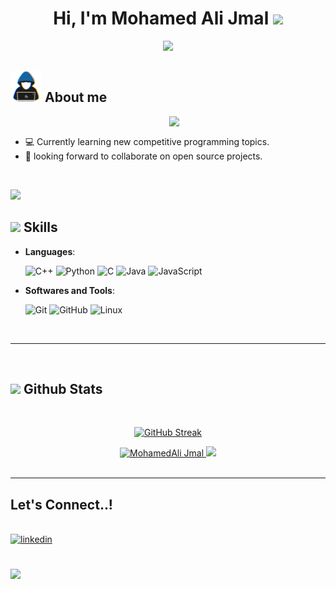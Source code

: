 
<h1 align="center"><b>Hi, I'm Mohamed Ali Jmal <img src="https://media.giphy.com/media/hvRJCLFzcasrR4ia7z/giphy.gif" width="35"></b></h1>

<p align="center">
  <a href="https://github.com/DenverCoder1/readme-typing-svg"><img src="https://readme-typing-svg.herokuapp.com?font=Time+New+Roman&color=cyan&size=25&center=true&vCenter=true&width=600&height=100&lines=Hello+there..;Competitive+Programmer,;Active+Learner,;Love+to+learn+new+stuffs..<3;Programming+is+like+magic+but+real;"></a>
</p>

	
## <picture><img src = "about_me.gif" width = 50px></picture> **About me**

<picture> <img align="right" src="Right_Side.gif" width = 250px></picture>

<br>

- :computer:	 Currently learning new competitive programming topics.
- 👯 looking forward to collaborate on open source projects.
<br>

<img src="https://user-images.githubusercontent.com/73097560/115834477-dbab4500-a447-11eb-908a-139a6edaec5c.gif"><br>

## <img src="https://media2.giphy.com/media/QssGEmpkyEOhBCb7e1/giphy.gif?cid=ecf05e47a0n3gi1bfqntqmob8g9aid1oyj2wr3ds3mg700bl&rid=giphy.gif" width ="25"><b> Skills</b>

<p align="center">

- **Languages**:
    
    ![C++](https://img.shields.io/badge/C++%20-%2300599C.svg?style=for-the-badge&logo=c%2B%2B&logoColor=white)
    ![Python](https://img.shields.io/badge/Python%20-%2314354C.svg?style=for-the-badge&logo=python&logoColor=white)
    ![C](https://img.shields.io/badge/C%20-%232370ED.svg?style=for-the-badge&logo=c&logoColor=white)
    ![Java](https://img.shields.io/badge/java-%23ED8B00.svg?style=for-the-badge&logo=java&logoColor=white)
    ![JavaScript](https://img.shields.io/badge/javascript-%23323330.svg?style=for-the-badge&logo=javascript&logoColor=%23F7DF1E)






- **Softwares and Tools**:

    ![Git](https://img.shields.io/badge/git-%23F05033.svg?style=for-the-badge&logo=git&logoColor=white)
    ![GitHub](https://img.shields.io/badge/github-%23121011.svg?style=for-the-badge&logo=github&logoColor=white)
    ![Linux](https://img.shields.io/badge/Linux-FCC624?style=for-the-badge&logo=linux&logoColor=black) 


</p>

<br>

-----

<br>


## <img src="https://media.giphy.com/media/iY8CRBdQXODJSCERIr/giphy.gif" width="35"><b> Github Stats </b>

<div align="center">
<br>

[![GitHub Streak](https://github-readme-streak-stats.herokuapp.com/?user=MohamedAliJmal&theme=algolia&date_format=M%20j%5B%2C%20Y%5D)](https://git.io/streak-stats)
<br>

<a href="https://github.com/MohamedAliJmal">
  <img src="https://github-readme-stats-gtxf.vercel.app/api/top-langs?username=MohamedAliJmal&show_icons=true&locale=en&layout=compact&line_height=20&title_color=7A7ADB&icon_color=2234AE&text_color=D3D3D3&bg_color=0,000000,130F40" width="350" height="130" alt="MohamedAli Jmal"/>
  <img src="https://github-readme-stats-gtxf.vercel.app/api?username=MohamedAliJmal&include_all_commits=true&count_private=true&show_icons=true&line_height=20&title_color=7A7ADB&icon_color=2234AE&text_color=D3D3D3&bg_color=0,000000,130F40" width="390"/>
</a>
</div>

<br>


-----


## <b> Let's Connect..!</b>
<br>
<div align='left'>



<a href="https://www.linkedin.com/in/mohamedali-jmal-b29a1620b/" target="_blank">
<img src="https://img.shields.io/badge/linkedin:  Mohamed Ali Jmal-%2300acee.svg?color=405DE6&style=for-the-badge&logo=linkedin&logoColor=white" alt=linkedin style="margin-bottom: 5px;"/>
</a>

<br>


<br>

	
</div>

<br>
<img src="https://user-images.githubusercontent.com/73097560/115834477-dbab4500-a447-11eb-908a-139a6edaec5c.gif">
<br>
<br>

